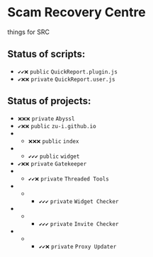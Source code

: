 # Scam Recovery Centre
things for SRC

## Status of scripts:
- `✔️✔️❌` `public` `QuickReport.plugin.js`
- `✔️❌❌` `private` `QuickReport.user.js`

## Status of projects:
- `❌❌❌` `private` `Abyssl`
- `✔️❌❌` `public` `zu-i.github.io`
- - `❌❌❌` `public` `index`
- - `✔️✔️✔️` `public` `widget`
- `✔️❌❌` `private` `Gatekeeper`
- - `✔️✔️❌` `private` `Threaded Tools`
- - - `✔️✔️✔️` `private` `Widget Checker`
- - - `✔️✔️✔️` `private` `Invite Checker`
- - - `✔️✔️❌` `private` `Proxy Updater`
